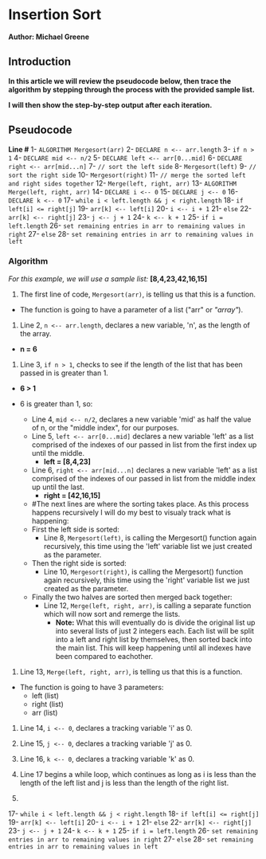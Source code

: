# Insertion Sort

**Author: Michael Greene**

## Introduction

**In this article we will review the pseudocode below, then trace the algorithm by stepping through the process with the provided sample list.**

**I will then show the step-by-step output after each iteration.**

## Pseudocode

**Line #**
1-   `ALGORITHM Mergesort(arr)`
2-       `DECLARE n <-- arr.length`
3-      `if n > 1`
4-        `DECLARE mid <-- n/2`
5-        `DECLARE left <-- arr[0...mid]`
6-        `DECLARE right <-- arr[mid...n]`
7-        `// sort the left side`
8-        `Mergesort(left)`
9-        `// sort the right side`
10-        `Mergesort(right)`
11-        `// merge the sorted left and right sides together`
12-        `Merge(left, right, arr)`
13-  `ALGORITHM Merge(left, right, arr)`
14-      `DECLARE i <-- 0`
15-      `DECLARE j <-- 0`
16-      `DECLARE k <-- 0`
17-      `while i < left.length && j < right.length`
18-          `if left[i] <= right[j]`
19-              `arr[k] <-- left[i]`
20-              `i <-- i + 1`
21-          `else`
22-              `arr[k] <-- right[j]`
23-              `j <-- j + 1`
24-          `k <-- k + 1`
25-      `if i = left.length`
26-         `set remaining entries in arr to remaining values in right`
27-      `else`
28-         `set remaining entries in arr to remaining values in left`

### Algorithm

*For this example, we will use a sample list:*
**[8,4,23,42,16,15]**

1. The first line of code, `Mergesort(arr)`, is telling us that this is a function.

+ The function is going to have a parameter of a list ("arr" or *"array"*).

1. Line 2, `n <-- arr.length`, declares a new variable, 'n', as the length of the array.

+ **n = 6**

1. Line 3, `if n > 1`, checks to see if the length of the list that has been passed in is greater than 1.

+ **6 > 1**

+ 6 is greater than 1, so:
  + Line 4, `mid <-- n/2`, declares a new variable 'mid' as half the value of n, or the "middle index", for our purposes.
  + Line 5, `left <-- arr[0...mid]` declares a new variable 'left' as a list comprised of the indexes of our passed in list from the first index up until the middle.
    + **left = [8,4,23]**
  + Line 6, `right <-- arr[mid...n]` declares a new variable 'left' as a list comprised of the indexes of our passed in list from the middle index up until the last.
    + **right = [42,16,15]**
  + #The next lines are where the sorting takes place. As this process happens recursively I will do my best to visualy track what is happening:
  + First the left side is sorted:
    + Line 8, `Mergesort(left)`, is calling the Mergesort() function again recursively, this time using the 'left' variable list we just created as the parameter.
  + Then the right side is sorted:
    + Line 10, `Mergesort(right)`, is calling the Mergesort() function again recursively, this time using the 'right' variable list we just created as the parameter.
  + Finally the two halves are sorted then merged back together:
    + Line 12, `Merge(left, right, arr)`, is calling a separate function which will now sort and remerge the lists.
      + **Note:** What this will eventually do is divide the original list up into several lists of just 2 integers each. Each list will be split into a left and right list by themselves, then sorted back into the main list. This will keep happening until all indexes have been compared to eachother.

1. Line 13, `Merge(left, right, arr)`, is telling us that this is a function.

+ The function is going to have 3 parameters:
  + left (list)
  + right (list)
  + arr (list)

1. Line 14, `i <-- 0`, declares a tracking variable 'i' as 0.

1. Line 15, `j <-- 0`, declares a tracking variable 'j' as 0.

1. Line 16, `k <-- 0`, declares a tracking variable 'k' as 0.

1. Line 17 begins a while loop, which continues as long as i is less than the length of the left list and j is less than the length of the right list.

1.
17-      `while i < left.length && j < right.length`
18-          `if left[i] <= right[j]`
19-              `arr[k] <-- left[i]`
20-              `i <-- i + 1`
21-          `else`
22-              `arr[k] <-- right[j]`
23-              `j <-- j + 1`
24-          `k <-- k + 1`
25-      `if i = left.length`
26-         `set remaining entries in arr to remaining values in right`
27-      `else`
28-         `set remaining entries in arr to remaining values in left`
